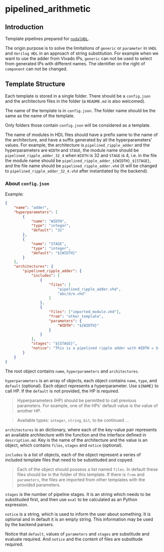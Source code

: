 # pipelined_arithmetic

## Introduction

Template pipelines prepared for [`nodalHDL`](https://github.com/Gralerfics/nodalHDL).

The origin purpose is to solve the limitations of `generic` or `parameter` in `VHDL` and `Verilog HDL` in an approach of string substitution. For example when we want to use the adder from Vivado IPs, `generic` can not be used to select from generated IPs with different names. The identifier on the right of `component` can not be changed.

## Template Structure

Each template is stored in a single folder. There should be a `config.json` and the architecture files in the folder (a `README.md` is also welcomed).

The name of the template is in `config.json`. The folder name should be the same as the name of the template.

Only folders those contain `config.json` will be considered as a template.

The name of modules in HDL files should have a prefix same to the name of the architecture, and have a suffix generated by all the hyperparameters' values. For example, the architecture is `pipelined_ripple_adder` and the hyperparameters are `WIDTH` and `STAGE`, the module name should be `pipelined_ripple_adder_32_4` when `WIDTH` is 32 and `STAGE` is 4, i.e. in the file the module name should be `pipelined_ripple_adder_${WIDTH}_${STAGE}`, and the file name should be `pipelined_ripple_adder.vhd` (it will be changed to `pipelined_ripple_adder_32_4.vhd` after instantiated by the backend).

### About `config.json`

Example:

```json
{
    "name": "adder",
    "hyperparameters": [
        {
            "name": "WIDTH",
            "type": "integer",
            "default": "32"
        },
        {
            "name": "STAGE",
            "type": "integer",
            "default": "${WIDTH}"
        }
    ],
    "architectures": {
        "pipelined_ripple_adder": {
            "includes": [
                {
                    "files": [
                        "pipelined_ripple_adder.vhd",
                        "abc/d/e.vhd"
                    ]
                },
                {
                    "files": ["imported_module.vhd"],
                    "from": "other_template",
                    "parameters": {
                        "WIDTH": "${WIDTH}"
                    }
                }
            ],
            "stages": "${STAGE}",
            "notice": "This is a pipelined ripple adder with WIDTH = ${WIDTH}."
        }
    }
}
```

The root object contains `name`, `hyperparameters` and `architectures`.

`hyperparameters` is an array of objects, each object contains `name`, `type`, and `default` (optional). Each object represents a hyperparameter. Use `${NAME}` to call HP. If the `default` is not provided, the HP is required.

> Hyperparameters (HP) should be permitted to call previous parameters. For example, one of the HPs' default value is the value of another HP.

> Available types: `integer`, `string`, `bit`, to be continued ...

`architectures` is an dictionary, where each of the key-value pair represents an available architecture with the function and the interface defined in `description.md`. Key is the name of the architecture and the value is an object, which contains `files`, `stages` and `notice` (optional).

`includes` is a list of objects, each of the object represent a series of included template files that need to be substituded and copyed.

> Each of the object should possess a list named `files`. In default these files should be in the folder of this template. If there is `from` and `parameters`, the files are imported from other templates with the provided parameters.

`stages` is the number of pipeline stages. It is an string which needs to be substituded first, and then use `eval` to be calculated as an Python expression.

`notice` is a string, which is used to inform the user about something. It is optional and in default it is an empty string. This information may be used by the backend parsers.

Notice that `default`, values of `parameters` and `stages` are substitude and evaluate required. And `notice` and the content of files are substitude required.
